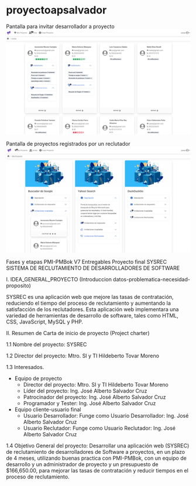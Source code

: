 # proyectoapsalvador
Pantalla para invitar desarrollador a proyecto
![Pantalla para invitar desarrollador a proyecto](https://raw.githubusercontent.com/komboty/komboty.github.io/master/sysrec_invitar.png)

Pantalla de proyectos registrados por un reclutador
![Pantalla de proyectos registrados por un reclutador](https://raw.githubusercontent.com/komboty/komboty.github.io/master/sysrec_proyectos.png)

Fases y etapas PMI-PMBok V7 Entregables Proyecto final SYSREC SISTEMA DE RECLUTAMIENTO DE DESARROLLADORES DE SOFTWARE

I. IDEA_GENERAL_PROYECTO (Introduccion datos-problematica-necesidad-proposito)

SYSREC es una aplicación web que mejore las tasas de contratación, reduciendo el tiempo del proceso de reclutamiento y aumentando la satisfacción de los reclutadores. Esta aplicación web implementara una variedad de herramientas de desarrollo de software, tales como HTML, CSS, JavaScript, MySQL y PHP.

II. Resumen de Carta de inicio de proyecto (Project charter)

1.1 Nombre del proyecto: SYSREC

1.2 Director del proyecto: Mtro. SI y TI Hildeberto Tovar Moreno

1.3 Interesados.

- Equipo de proyecto
  - Director del proyecto: Mtro. SI y TI Hildeberto Tovar Moreno
  - Líder del proyecto: Ing. José Alberto Salvador Cruz
  - Patrocinador del proyecto: Ing. José Alberto Salvador Cruz
  - Programador y Tester: Ing. José Alberto Salvador Cruz
- Equipo cliente-usuario final
  - Usuario Desarrollador: Funge como Usuario Desarrollador: Ing. José Alberto Salvador Cruz
  - Usuario Reclutador: Funge como Usuario Reclutador: Ing. José Alberto Salvador Cruz

1.4 Objetivo General del proyecto: Desarrollar una aplicación web (SYSREC) de reclutamiento de desarrolladores de Software a proyectos, en un plazo de 4 meses, utilizando buenas practica con PMI-PMBok, con un equipo de desarrollo y un administrador de proyecto y un presupuesto de $166,650.00, para mejorar las tasas de contratación y reducir tiempos en el proceso de reclutamiento.
